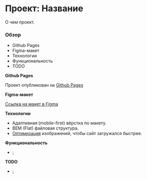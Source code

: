 # Проект: Название

О чем проект.

### Обзор

- Github Pages
- Figma-макет
- Технологии
- Функциональность
- TODO

**Github Pages**

Проект опубликован на [Github Pages](https://segodnya.github.io/)

**Figma-макет**

[Ссылка на макет в Figma](https://www.figma.com/file/)

**Технологии**

- Адаптивная (mobile-first) вёрстка по макету.
- BEM (Flat) файловая структура.
- [Оптимизация](https://tinypng.com/) изображений, чтобы сайт загружался быстрее.

**Функциональность**

- ;

**TODO**

- ;
